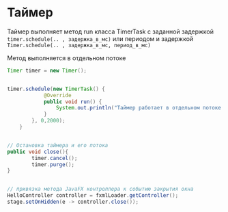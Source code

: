 # Таймер
Таймер выполняет метод run класса TimerTask с заданной задержкой `timer.schedule(.. , задержка_в_мс)` или  периодом и задержкой `Timer.schedule(.. , задержка_в_мс, период_в_мс)`

Метод выполняется в отдельном потоке

```Java
Timer timer = new Timer();


timer.schedule(new TimerTask() {
            @Override
            public void run() {
                System.out.println("Таймер работает в отдельном потоке: " + Thread.currentThread().getName());
            }
        }, 0,2000);
    }


// Остановка таймера и его потока
public void close(){
        timer.cancel();
        timer.purge();
}


// привязка метода JavaFX контроллера к событию закрытия окна
HelloController controller = fxmlLoader.getController();
stage.setOnHidden(e -> controller.close());

```
